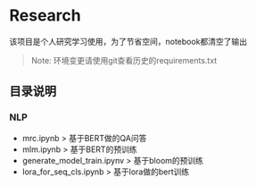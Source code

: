 # Research

该项目是个人研究学习使用，为了节省空间，notebook都清空了输出

> Note: 环境变更请使用git查看历史的requirements.txt

## 目录说明

### NLP
+ mrc.ipynb > 基于BERT做的QA问答
+ mlm.ipynb > 基于BERT的预训练
+ generate_model_train.ipynv > 基于bloom的预训练
+ lora_for_seq_cls.ipynb > 基于lora做的bert训练